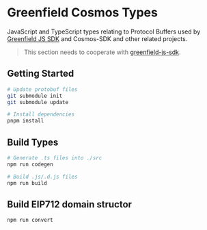 # Greenfield Cosmos Types

JavaScript and TypeScript types relating to Protocol Buffers used by [Greenfield JS SDK](https://github.com/bnb-chain/greenfield-js-sdk/) and Cosmos-SDK and other related projects.

> This section needs to cooperate with [greenfield-js-sdk](https://github.com/bnb-chain/greenfield-js-sdk).

## Getting Started

```bash
# Update protobuf files
git submodule init
git submodule update

# Install dependencies
pnpm install
```

## Build Types

```bash
# Generate .ts files into ./src
npm run codegen

# Build .js/.d.js files
npm run build
```

## Build EIP712 domain structor

```bash
npm run convert
```
